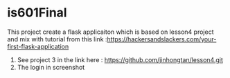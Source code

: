# is601Final
This project create a flask applicaiton which is based on lesson4 project and mix with tutorial from this link :https://hackersandslackers.com/your-first-flask-application
1. See project 3 in the link here : https://github.com/jinhongtan/lesson4.git
2. The login in screenshot
